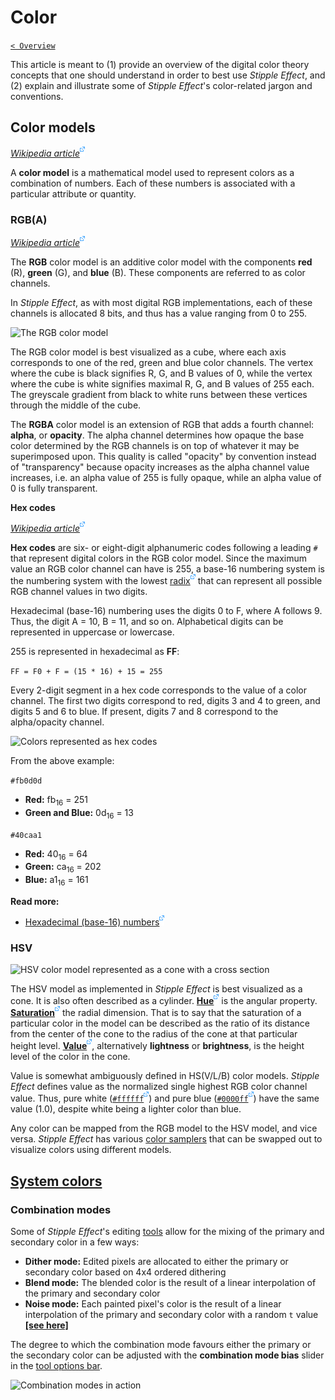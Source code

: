 # Color

[`< Overview`](./README.md)

This article is meant to (1) provide an overview of the digital color theory concepts that one should understand in order to best use *Stipple Effect*, and (2) explain and illustrate some of *Stipple Effect*'s color-related jargon and conventions.

## Color models
[*Wikipedia article*![](./assets/ui/external.png)](https://en.wikipedia.org/wiki/Color_model)

A **color model** is a mathematical model used to represent colors as a combination of numbers. Each of these numbers is associated with a particular attribute or quantity.

### RGB(A)
[*Wikipedia article*![](./assets/ui/external.png)](https://en.wikipedia.org/wiki/RGBA_color_model)

The **RGB** color model is an additive color model with the components **red** (R), **green** (G), and **blue** (B). These components are referred to as color channels.

In *Stipple Effect*, as with most digital RGB implementations, each of these channels is allocated 8 bits, and thus has a value ranging from 0 to 255.

![The RGB color model](./assets/theory/rgb-cube.gif)

The RGB color model is best visualized as a cube, where each axis corresponds to one of the red, green and blue color channels. The vertex where the cube is black signifies R, G, and B values of 0, while the vertex where the cube is white signifies maximal R, G, and B values of 255 each. The greyscale gradient from black to white runs between these vertices through the middle of the cube.

The **RGBA** color model is an extension of RGB that adds a fourth channel: **alpha**, or **opacity**. The alpha channel determines how opaque the base color determined by the RGB channels is on top of whatever it may be superimposed upon. This quality is called "opacity" by convention instead of "transparency" because opacity increases as the alpha channel value increases, i.e. an alpha value of 255 is fully opaque, while an alpha value of 0 is fully transparent.

**Hex codes**

[*Wikipedia article*![](./assets/ui/external.png)](https://en.wikipedia.org/wiki/Web_colors#Hex_triplet)

**Hex codes** are six- or eight-digit alphanumeric codes following a leading `#` that represent digital colors in the RGB color model. Since the maximum value an RGB color channel can have is 255, a base-16 numbering system is the numbering system with the lowest [radix![](./assets/ui/external.png)](https://en.wikipedia.org/wiki/Radix) that can represent all possible RGB channel values in two digits.

Hexadecimal (base-16) numbering uses the digits 0 to F, where A follows 9. Thus, the digit A = 10, B = 11, and so on. Alphabetical digits can be represented in uppercase or lowercase.

255 is represented in hexadecimal as **FF**:

`FF = F0 + F = (15 * 16) + 15 = 255`

Every 2-digit segment in a hex code corresponds to the value of a color channel. The first two digits correspond to red, digits 3 and 4 to green, and digits 5 and 6 to blue. If present, digits 7 and 8 correspond to the alpha/opacity channel.

![Colors represented as hex codes](./assets/interface/system-colors.gif)

From the above example:

`#fb0d0d`
* **Red:** fb<sub>16</sub> = 251
* **Green and Blue:** 0d<sub>16</sub> = 13

`#40caa1`
* **Red:** 40<sub>16</sub> = 64
* **Green:** ca<sub>16</sub> = 202
* **Blue:** a1<sub>16</sub> = 161

**Read more:**
* [Hexadecimal (base-16) numbers![](./assets/ui/external.png)](https://en.wikipedia.org/wiki/Hexadecimal)

### HSV

![](./assets/theory/hsv-cone.png "HSV color model represented as a cone with a cross section")

The HSV model as implemented in *Stipple Effect* is best visualized as a cone. It is also often described as a cylinder. [**Hue**![](./assets/ui/external.png)](https://en.wikipedia.org/wiki/Hue) is the angular property. [**Saturation**![](./assets/ui/external.png)](https://en.wikipedia.org/wiki/Colorfulness) the radial dimension. That is to say that the saturation of a particular color in the model can be described as the ratio of its distance from the center of the cone to the radius of the cone at that particular height level. [**Value**![](./assets/ui/external.png)](https://en.wikipedia.org/wiki/Lightness), alternatively **lightness** or **brightness**, is the height level of the color in the cone.

Value is somewhat ambiguously defined in HS(V/L/B) color models. *Stipple Effect* defines value as the normalized single highest RGB color channel value. Thus, pure white ([`#ffffff`![](./assets/ui/external.png)](https://en.wikipedia.org/wiki/White)) and pure blue ([`#0000ff`![](./assets/ui/external.png)](https://en.wikipedia.org/wiki/Blue)) have the same value (1.0), despite white being a lighter color than blue.

Any color can be mapped from the RGB model to the HSV model, and vice versa. *Stipple Effect* has various [color samplers](./interface.md#samplers) that can be swapped out to visualize colors using different models.

## [System colors](./interface.md#system-colors)

### Combination modes

Some of *Stipple Effect*'s editing [tools](./tools.md) allow for the mixing of the primary and secondary color in a few ways:

* **Dither mode:** Edited pixels are allocated to either the primary or secondary color based on 4x4 ordered dithering
* **Blend mode:** The blended color is the result of a linear interpolation of the primary and secondary color
* **Noise mode:** Each painted pixel's color is the result of a linear interpolation of the primary and secondary color with a random `t` value [**[see here]**](../api/graphics.md#lerp_color)

The degree to which the combination mode favours either the primary or the secondary color can be adjusted with the **combination mode bias** slider in the [tool options bar](./interface.md#tool-options).

![Combination modes in action](./assets/graphics/combination-modes.gif)